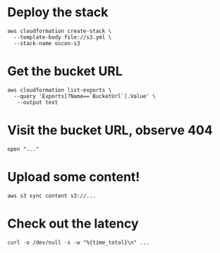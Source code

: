 # Deploy the stack

```
aws cloudformation create-stack \
  --template-body file://s3.yml \
  --stack-name oscon-s3
```

# Get the bucket URL

```
aws cloudformation list-exports \
  --query 'Exports[?Name==`BucketUrl`].Value' \
   --output text
```

# Visit the bucket URL, observe 404

```
open "..."
```

# Upload some content!

```
aws s3 sync content s3://...
```

# Check out the latency

```
curl -o /dev/null -s -w "%{time_total}\n" ...
```
